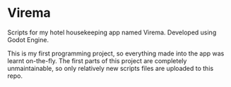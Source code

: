 # Virema
Scripts for my hotel housekeeping app named Virema. Developed using Godot Engine.

This is my first programming project, so everything made into the app was learnt on-the-fly. The first parts of this project are completely unmaintainable, so only relatively new scripts files are uploaded to this repo.
